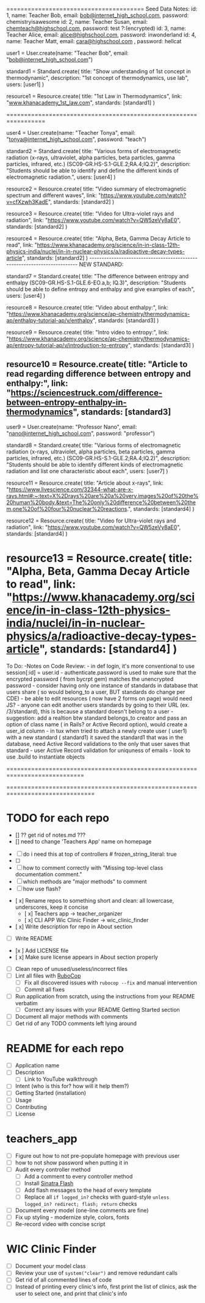 
=======================================
Seed Data Notes:
id: 1, name: Teacher Bob, email: bob@internet_high_school.com, password: chemistryisawesome
id: 2, name: Teacher Susan, email: chemteach@highschool.com, password: test   ?:(encrypted)
id: 3, name: Teacher Alice, email: alice@highschool.com, password: inwonderland
id: 4, name: Teacher Matt, email: cara@highschool.com , password: hellcat

user1 = User.create(name: "Teacher Bob", email: "bob@internet_high_school.com")

standard1 = Standard.create(
    title: "Show understanding of 1st concept in thermodynamic",
    description: "1st concept of thermodynamics, use lab",
    users: [user1]
)

resource1 = Resource.create(
    title: "1st Law in Thermodynamics",
    link: "www.khanacademy_1st_law.com",
    standards: [standard1]
)

=================================================================


user4 = User.create(name: "Teacher Tonya", email: "tonya@internet_high_school.com", password: "teach")

standard2 = Standard.create(
    title: "Various forms of electromagnetic radiation (x-rays, ultraviolet, alpha particles, beta particles, gamma particles, infrared, etc.) (SC09-GR.HS-S.1-GLE.2;RA.4;IQ.2)",
    description: "Students should be able to identify and define the different kinds of electromagnetic radiation.",
    users: [user4]
)

resource2 = Resource.create(
    title: "Video summary of electromagnetic spectrum and different waves",
    link: "https://www.youtube.com/watch?v=cfXzwh3KadE",
    standards: [standard2]
)

resource3 = Resource.create(
    title: "Video for Ultra-violet rays and radiation",
    link: "https://www.youtube.com/watch?v=QW5zeVy8aE0",
    standards: [standard2]
)

resource4 = Resource.create(
    title: "Alpha, Beta, Gamma Decay Article to read",
    link: "https://www.khanacademy.org/science/in-in-class-12th-physics-india/nuclei/in-in-nuclear-physics/a/radioactive-decay-types-article",
    standards: [standard2]
)
       -------------------------------------------------------------------------
NEW STANDARD:

standard7 = Standard.create(
  title: "The difference between entropy and enthalpy (SC09-GR.HS-S.1-GLE.6-EO.a,b; IQ.3)",
  description: "Students should be able to define entropy and enthalpy and give examples of each",
  users: [user4]
  )

  resource8 = Resource.create(
    title: "Video about enthalpy:",
    link: "https://www.khanacademy.org/science/ap-chemistry/thermodynamics-ap/enthalpy-tutorial-ap/v/enthalpy",
    standards: [standard3]
)

resource9 = Resource.create(
    title: "Intro video to entropy:",
    link: "https://www.khanacademy.org/science/ap-chemistry/thermodynamics-ap/entropy-tutorial-ap/v/introduction-to-entropy",
    standards: [standard3]
)

resource10 = Resource.create(
    title: "Article to read regarding difference between entropy and enthalpy:",
    link: "https://sciencestruck.com/difference-between-entropy-enthalpy-in-thermodynamics",
    standards: [standard3]
-----------------------------
user9 = User.create(name: "Professor Nano", email: "nano@internet_high_school.com", password: "professor")

standard8 = Standard.create(
    title: "Various forms of electromagnetic radiation (x-rays, ultraviolet, alpha particles, beta
    particles, gamma particles, infrared, etc.) (SC09-GR.HS-S.1-GLE.2;RA.4;IQ.2)",
    description: "Students should be able to identify different kinds of electromagnetic radiation and list one characteristic about each",
    users: [user7]
)

resource11 = Resource.create(
    title: "Article about x-rays",
    link: "https://www.livescience.com/32344-what-are-x-rays.html#:~:text=X%2Drays%20are%20a%20very,images%20of%20the%20human%20body.&text=The%20only%20difference%20between%20them,one%20of%20four%20nuclear%20reactions.",
    standards: [standard4]
)

resource12 = Resource.create(
    title: "Video for Ultra-violet rays and radiation",
    link: "https://www.youtube.com/watch?v=QW5zeVy8aE0",
    standards: [standard4]
)

resource13 = Resource.create(
    title: "Alpha, Beta, Gamma Decay Article to read",
    link: "https://www.khanacademy.org/science/in-in-class-12th-physics-india/nuclei/in-in-nuclear-physics/a/radioactive-decay-types-article",
    standards: [standard4]
)
=====================================================================
To Do:
-Notes on Code Review:
    - in def login, it's more conventional to use session[:id] = user.id
    - authenticate.password is used to make sure that the encrypted password ( from bycrpt gem) matches the unencrypted password
    - consider having only one instance of standards in database that users share ( so would belong_to a user, BUT standards do change per CDE)
    - be able to edit resources ( now have 2 forms on page) would need JS?
    - anyone can edit another users standards by going to their URL (ex. /3/standard), this is because a standard doesn't belong to a user
    - suggestion: add a realtion btw standard belongs_to creator and pass an option of class name ( in Rails? or Active Record option), would create a user_id column
    - in tux when tried to attach a newly create user ( user1) with a new standard ( standard1) it saved the standard1 that was in the database, need Active Record validations to the only that user saves that standard
    - user Active Record validation for uniquness of emails
    - look to use .build to instantiate objects

============================================================================

===============================================================================
# TODO for each repo
- [] ??  get rid of notes.md ???
- [] need to change 'Teachers App' name on homepage
- [ ] do i need this at top of controllers # frozen_string_literal: true
- [ ]
- [ ] how to comment correctly with "Missing top-level class documentation comment."
- [ ] which methods are "major methods" to comment
- [ ] how use flash?
- [ x] Rename repos to something short and clean: all lowercase, underscores, keep it concise
  - [ x] Teachers app -> teacher_organizer
  - [ x] CLI APP Wic Clinic Finder -> wic_clinic_finder
- [ x] Write description for repo in About section
- [ ] Write README
- [x ] Add LICENSE file
- [ x] Make sure license appears in About section properly
- [ ] Clean repo of unused/useless/incorrect files
- [ ] Lint all files with [RuboCop](https://rubocop.org/)
  - [ ] Fix all discovered issues with `rubocop --fix` and manual intervention
  - [ ] Commit all fixes
- [ ] Run application from scratch, using the instructions from your README verbatim
  - [ ] Correct any issues with your README Getting Started section
- [ ] Document all major methods with comments
- [ ] Get rid of any TODO comments left lying around

# README for each repo
- [ ] Application name
- [ ] Description
  - [ ] Link to YouTube walkthrough
- [ ] Intent (who is this for? how will it help them?)
- [ ] Getting Started (installation)
- [ ] Usage
- [ ] Contributing
- [ ] License

# teachers_app
 - [ ] Figure out how to not pre-populate homepage with previous user
 -[ ] how to not show password when putting it in
- [ ] Audit every controller method
  - [ ] Add a comment to every controller method
  - [ ] Install [Sinatra Flash](https://github.com/SFEley/sinatra-flash)
  - [ ] Add flash messages to the head of every template
  - [ ] Replace all `if logged_in?` checks with guard-style `unless logged_in? redirect; flash; return` checks
- [ ] Document every model (one-line comments are fine)
- [ ] Fix up styling - modernize style, colors, fonts
- [ ] Re-record video with concise script

# WIC Clinic Finder
- [ ] Document your model class
- [ ] Review your use of `system("clear")` and remove redundant calls
- [ ] Get rid of all commented lines of code
- [ ] Instead of printing every clinic's info, first print the list of clinics, ask the user to select one, and print that clinic's info
